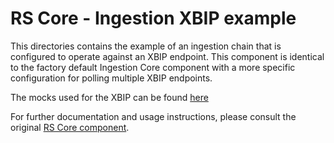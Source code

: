 # RS Core - Ingestion XBIP example

This directories contains the example of an ingestion chain that is configured to operate against an XBIP endpoint. This component is identical to the factory default Ingestion Core component with a more specific configuration for polling multiple XBIP endpoints.

The mocks used for the XBIP can be found [here](https://github.com/COPRS/production-common/tree/develop/rs-testing)

For further documentation and usage instructions, please consult the original [RS Core component](/processing-common/ingestion).